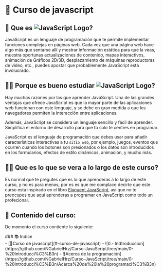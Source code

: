 # 📖 Curso de javascript

## 🤔 Que es ![JavaScript Logo](https://img.shields.io/badge/JavaScript-F7DF1E?style=flat&logo=javascript&logoColor=white)?
JavaScript es un lenguaje de programación que te permite implementar funciones complejas en páginas web. Cada vez que una página web hace algo más que sentarse allí y mostrar información estática para que la veas, muestra oportunas actualizaciones de contenido, mapas interactivos, animación de Gráficos 2D/3D, desplazamiento de máquinas reproductoras de vídeo, etc., puedes apostar que probablemente JavaScript está involucrado.

## 🤷‍♂️ Porque es bueno estudiar ![JavaScript Logo](https://img.shields.io/badge/JavaScript-F7DF1E?style=flat&logo=javascript&logoColor=white)?
Hay muchas razones por las que aprender JavaScript. Una de las grandes ventajas que ofrece JavaScript es que la mayor parte de las aplicaciones web funcionan con este lenguaje, y se debe en gran medida a que los navegadores permiten la interacción entre aplicaciones.

Además, JavaScript se considera un lenguaje sencillo y fácil de aprender. Simplifica el entorno de desarrollo para que tú solo te centres en programar.

JavaScript es el lenguaje de programación que debes usar para añadir características interactivas a tu `sitio web`, por ejemplo, juegos, eventos que ocurren cuando los botones son presionados o los datos son introducidos en los formularios, efectos de estilo dinámicos, animación, y mucho más.

## 🧑‍💻 Que es lo que se vera a lo largo de este curso?
Es normal que te pregutes que es lo que aprenderas a lo largo de este curso, y no es para menos, por es es que me complace decirte que este curso esta inspirado en el libro [Eloquent JavaScript](https://eloquentjs-es.thedojo.mx/Eloquent_JavaScript.pdf), asi que no te preocupes que aquí aprenderas a programar en JavaScript como todo un profecional.
## 📁 Contenido del curso:
De momento el curso contiente lo siguiente:
<div aling="center">
### 📚 Indice
</div>
- [📖Curso de javascript](#-curso-de-javascript)
  - ![0.- Indtroduccion] (https://github.com/NGabrielHrz/Curso-JavaScript/tree/main/0-%20Introducci%C3%B3n)
    - ![Acerca de la programación](https://github.com/NGabrielHrz/Curso-JavaScript/tree/main/0-%20Introducci%C3%B3n/Acerca%20de%20la%20programaci%C3%B3n)